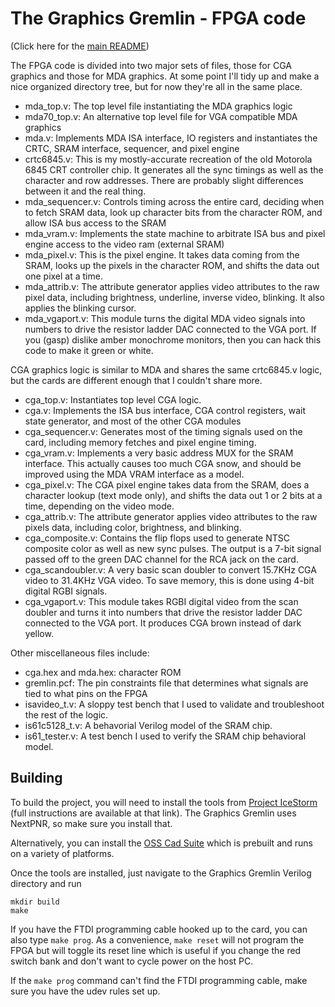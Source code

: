 # The Graphics Gremlin - FPGA code

(Click here for the [main README](https://github.com/schlae/graphics-gremlin/blob/main/README.md))

The FPGA code is divided into two major sets of files, those for CGA graphics and those for MDA graphics. At some point I'll tidy up and make a nice organized directory tree, but for now they're all in the same place.

* mda\_top.v: The top level file instantiating the MDA graphics logic
* mda70\_top.v: An alternative top level file for VGA compatible MDA graphics
* mda.v: Implements MDA ISA interface, IO registers and instantiates the CRTC, SRAM interface, sequencer, and pixel engine
* crtc6845.v: This is my mostly-accurate recreation of the old Motorola 6845 CRT controller chip. It generates all the sync timings as well as the character and row addresses. There are probably slight differences between it and the real thing.
* mda\_sequencer.v: Controls timing across the entire card, deciding when to fetch SRAM data, look up character bits from the character ROM, and allow ISA bus access to the SRAM
* mda\_vram.v: Implements the state machine to arbitrate ISA bus and pixel engine access to the video ram (external SRAM)
* mda\_pixel.v: This is the pixel engine. It takes data coming from the SRAM, looks up the pixels in the character ROM, and shifts the data out one pixel at a time. 
* mda\_attrib.v: The attribute generator applies video attributes to the raw pixel data, including brightness, underline, inverse video, blinking. It also applies the blinking cursor.
* mda\_vgaport.v: This module turns the digital MDA video signals into numbers to drive the resistor ladder DAC connected to the VGA port. If you (gasp) dislike amber monochrome monitors, then you can hack this code to make it green or white.

CGA graphics logic is similar to MDA and shares the same crtc6845.v logic, but the cards are different enough that I couldn't share more.
* cga\_top.v: Instantiates top level CGA logic.
* cga.v: Implements the ISA bus interface, CGA control registers, wait state generator, and most of the other CGA modules
* cga\_sequencer.v: Generates most of the timing signals used on the card, including memory fetches and pixel engine timing.
* cga\_vram.v: Implements a very basic address MUX for the SRAM interface. This actually causes too much CGA snow, and should be improved using the MDA VRAM interface as a model.
* cga\_pixel.v: The CGA pixel engine takes data from the SRAM, does a character lookup (text mode only), and shifts the data out 1 or 2 bits at a time, depending on the video mode.
* cga\_attrib.v: The attribute generator applies video attributes to the raw pixels data, including color, brightness, and blinking.
* cga\_composite.v: Contains the flip flops used to generate NTSC composite color as well as new sync pulses. The output is a 7-bit signal passed off to the green DAC channel for the RCA jack on the card.
* cga\_scandoubler.v: A very basic scan doubler to convert 15.7KHz CGA video to 31.4KHz VGA video. To save memory, this is done using 4-bit digital RGBI signals.
* cga\_vgaport.v: This module takes RGBI digital video from the scan doubler and turns it into numbers that drive the resistor ladder DAC connected to the VGA port. It produces CGA brown instead of dark yellow.

Other miscellaneous files include:
* cga.hex and mda.hex: character ROM
* gremlin.pcf: The pin constraints file that determines what signals are tied to what pins on the FPGA
* isavideo\_t.v: A sloppy test bench that I used to validate and troubleshoot the rest of the logic.
* is61c5128\_t.v: A behavorial Verilog model of the SRAM chip.
* is61\_tester.v: A test bench I used to verify the SRAM chip behavioral model.

## Building

To build the project, you will need to install the tools from [Project IceStorm](http://www.clifford.at/icestorm/) (full instructions are available at that link). The Graphics Gremlin uses NextPNR, so make sure you install that.

Alternatively, you can install the [OSS Cad Suite](https://github.com/YosysHQ/oss-cad-suite-build) which is prebuilt and runs on a variety of platforms.

Once the tools are installed, just navigate to the Graphics Gremlin Verilog directory and run
```
mkdir build
make
```
If you have the FTDI programming cable hooked up to the card, you can also type `make prog`. As a convenience, `make reset` will not program the FPGA but will toggle its reset line which is useful if you change the red switch bank and don't want to cycle power on the host PC.

If the `make prog` command can't find the FTDI programming cable, make sure you have the udev rules set up.


